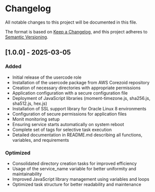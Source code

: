 # Changelog

All notable changes to this project will be documented in this file.

The format is based on [Keep a Changelog](https://keepachangelog.com/en/1.0.0/),
and this project adheres to [Semantic Versioning](https://semver.org/spec/v2.0.0.html).

## [1.0.0] - 2025-03-05

### Added
- Initial release of the usercode role
- Installation of the usercode package from AWS Corezoid repository
- Creation of necessary directories with appropriate permissions
- Application configuration with a secure configuration file
- Deployment of JavaScript libraries (moment-timezone.js, sha256.js, sha512.js, hex.js)
- Installation of SSL support library for Oracle Linux 8 environments
- Configuration of secure permissions for application files
- Monit monitoring setup
- Ensuring service starts automatically on system reboot
- Complete set of tags for selective task execution
- Detailed documentation in README.md describing all functions, variables, and requirements

### Optimized
- Consolidated directory creation tasks for improved efficiency
- Usage of the service_name variable for better uniformity and maintainability
- Improved JavaScript library management using variables and loops
- Optimized task structure for better readability and maintenance

